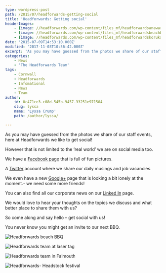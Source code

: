 ```yaml
---
type: wordpress-post
path: /2015/07/headforwards-getting-social
title: 'Headforwards: Getting social'
headerImages:
    - {image: //headforwards.com/wp-content/files_mf/headforwardsanawardwinningsoftwarecompany6064.jpg, text: 'Getting social '}
    - {image: //headforwards.com/wp-content/files_mf/headforwardsbeachbbq55.jpg, text: ""}
    - {image: //headforwards.com/wp-content/files_mf/headforwardskorukayakingstagnes72.jpg, text: ""}
date: '2015-07-09T14:53:10.000Z'
modified: '2017-11-03T10:56:42.000Z'
excerpt: 'As you may have guessed from the photos we share of our staff events, here at Headforwards we like to get social! However that is not limited to the ‘real world’ we are on social media too. We have a Facebook page that is full of fun pictures. A Twitter account where we share our daily …'
categories:
    - News
    - 'The Headforwards Team'
tags:
    - Cornwall
    - Headforwards
    - Infomational
    - News
    - Team
author:
    id: 0c471ce3-c08d-545b-9457-33251e971504
    slug: lyssa
    name: 'Lyssa Crump'
    path: /author/lyssa/

---
```

As you may have guessed from the photos we share of our staff events, here at Headforwards we like to get social!

However that is not limited to the ‘real world’ we are on social media too.

We have a [Facebook page](https://www.facebook.com/headforwards) that is full of fun pictures.

A [Twitter](https://twitter.com/Headforwards) account where we share our daily musings and job vacancies.

We even have a new [Google+](https://plus.google.com/u/0/b/103015865895659964835/+HeadforwardsCornwall/posts) page that is looking a bit lonely at the moment.- we need some more friends!

You can also find all our corporate news on our [Linked In](https://www.linkedin.com/company/headforwards) page.

We would love to hear your thoughts on the topics we discuss and what better place to share them with us?

So come along and say hello – get social with us!

You never know you might get an invite to our next BBQ.

<section class="gallery">

![Headforwards beach BBQ](//headforwards.com/wp-content/uploads/2014/06/DSCF2516.jpg)

![Headforwards team at laser tag](//headforwards.com/wp-content/uploads/2015/06/DSCF0778.jpg)

![Headforwards team in Falmouth](//headforwards.com/wp-content/uploads/2014/06/DSCF1774.jpg)

![Headforwards- Headstock festival](//headforwards.com/wp-content/uploads/2014/01/Headstock-21.jpg)

</section>

